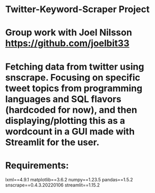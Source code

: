 # Twitter-Keyword-Scraper Project
# Group work with Joel Nilsson https://github.com/joelbit33
# Fetching data from twitter using snscrape. Focusing on specific tweet topics from programming languages and SQL flavors (hardcoded for now), and then displaying/plotting this as a wordcount in a GUI made with Streamlit for the user.
# Requirements:
lxml==4.9.1
matplotlib==3.6.2
numpy==1.23.5
pandas==1.5.2
snscrape==0.4.3.20220106
streamlit==1.15.2
